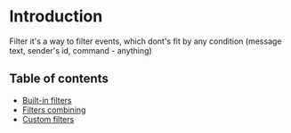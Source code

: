 # Introduction

Filter it's a way to filter events, which dont's fit by any condition (message text, sender's id, command - anything)

## Table of contents

- [Built-in filters](builtin.en.md)
- [Filters combining](combining.en.md)
- [Custom filters](custom.en.md)
